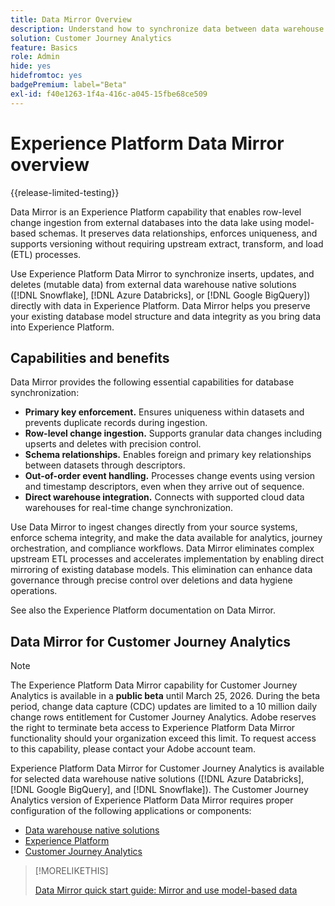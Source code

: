 ```yaml
---
title: Data Mirror Overview
description: Understand how to synchronize data between data warehouse native solutions and Customer Journey Analytics
solution: Customer Journey Analytics
feature: Basics
role: Admin
hide: yes
hidefromtoc: yes
badgePremium: label="Beta"
exl-id: f40e1263-1f4a-416c-a045-15fbe68ce509
---
```

# Experience Platform Data Mirror overview

{{release-limited-testing}}

Data Mirror is an Experience Platform capability that enables row-level change ingestion from external databases into the data lake using model-based schemas. It preserves data relationships, enforces uniqueness, and supports versioning without requiring upstream extract, transform, and load (ETL) processes.

Use Experience Platform Data Mirror to synchronize inserts, updates, and deletes (mutable data) from external data warehouse native solutions ([!DNL Snowflake], [!DNL Azure Databricks], or [!DNL Google BigQuery]) directly with data in Experience Platform. Data Mirror helps you preserve your existing database model structure and data integrity as you bring data into Experience Platform.

## Capabilities and benefits

Data Mirror provides the following essential capabilities for database synchronization:

* **Primary key enforcement.** Ensures uniqueness within datasets and prevents duplicate records during ingestion.
* **Row-level change ingestion.** Supports granular data changes including upserts and deletes with precision control.
* **Schema relationships.** Enables foreign and primary key relationships between datasets through descriptors.
* **Out-of-order event handling.** Processes change events using version and timestamp descriptors, even when they arrive out of sequence.
* **Direct warehouse integration.** Connects with supported cloud data warehouses for real-time change synchronization.

Use Data Mirror to ingest changes directly from your source systems, enforce schema integrity, and make the data available for analytics, journey orchestration, and compliance workflows. Data Mirror eliminates complex upstream ETL processes and accelerates implementation by enabling direct mirroring of existing database models. This elimination can enhance data governance through precise control over deletions and data hygiene operations.

See also the Experience Platform documentation on Data Mirror.

## Data Mirror for Customer Journey Analytics

>[!NOTE]
>
>The Experience Platform Data Mirror capability for Customer Journey Analytics is available in a **public beta** until March 25, 2026. During the beta period, change data capture (CDC) updates are limited to a 10 million daily change rows entitlement for Customer Journey Analytics. Adobe reserves the right to terminate beta access to Experience Platform Data Mirror functionality should your organization exceed this limit. To request access to this capability, please contact your Adobe account team.
>

Experience Platform Data Mirror for Customer Journey Analytics is available for selected data warehouse native solutions ([!DNL Azure Databricks], [!DNL Google BigQuery], and [!DNL Snowflake]). The Customer Journey Analytics version of Experience Platform Data Mirror requires proper configuration of the following applications or components:

* [Data warehouse native solutions](datawarehouse.md)
* [Experience Platform](aep.md)
* [Customer Journey Analytics](cja.md)

>[!MORELIKETHIS]
>
>[Data Mirror quick start guide: Mirror and use model-based data](model-based.md)
>